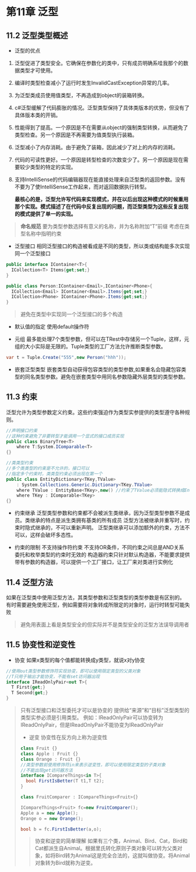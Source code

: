 # 第11章 泛型
## 11.2 泛型类型概述
* 泛型的优点
1. 泛型促进了类型安全。它确保在参数化的类中，只有成员明确系哇我那个的数据类型才可使用。
2. 编译时类型检查减小了运行时发生InvalidCastException异常的几率。
3. 为泛型类成员使用值类型，不再造成到object的装箱转换。
4. c#泛型缓解了代码膨胀的情况。泛型类型保持了具体类版本的优势，但没有了具体版本类的开销。
5. 性能得到了提高。一个原因是不在需要从object的强制类型转换，从而避免了类型检查。另一个原因是不再需要为值类型执行装箱。
6. 泛型减小了内存消耗。由于避免了装箱，因此减少了对上的内存的消耗。
7. 代码的可读性更好。一个原因是转型检查的次数变少了。另一个原因是现在需要较少类型的特定的实现。
8. 支持IntelliSense的代码编辑器现在能直接处理来自泛型类的返回参数。没有不要为了使IntelliSense工作起来，而对返回数据执行转型。

   **最核心的是，泛型允许写代码来实现模式，并在以后出现这种模式的时候重用那个实现。模式描述了在代码中反复出现的问题，而泛型类型为这些反复出现的模式提供了单一的实现。**

> **命名规范**
> 要为类型参数选择有意义的名称，并为名称附加“T”前缀
> 考虑在类型名称中指明约束

* 泛型接口
  相同泛型接口的构造被看成是不同的类型，所以类或结构能多次实现同一个泛型接口
```c#
public interface IContainer<T>{
  ICollection<T> Items{get;set;}
}

public class Person:IContainer<Email>,IContainer<Phone>{
  ICollection<Email> IContainer<Email>.Items{get;set;}
  ICollection<Phone> IContainer<Phone>.Items{get;set;}
}
```
> 避免在类型中实现同一个泛型接口的多个构造

* 默认值的指定
  使用default操作符

* 元组
  最多能处理7个类型参数，但可以在TRest中存储另一个Tuple，这样，元组的大小实际是无限的。Tuple类型的工厂方法允许推断类型参数。
```c#
var t = Tuple.Create("555",new Person("hhh"));
```

* 嵌套泛型类型
  嵌套类型自动获得包容类型的类型参数,如果重名会隐藏包容类型的同名类型参数。避免在嵌套类型中用同名参数隐藏外层类型的类型参数。

## 11.3 约束
泛型允许为类型参数定义约束。这些约束强迫作为类型实参提供的类型遵守各种规则。
```c#
//声明接口约束
//这种约束避免了非要转型才能调用一个显式的接口成员实现
public class BinaryTree<T>
	where T:System.IComparable<T>
{}

//类类型约束
//多个类类型的约束是不允许的，接口可以
//指定多个约束时，类类型约束必须出现在第一个
public class EntityDictionary<TKey,TValue>
	: System.Collections.Generic.Dictionary<TKey.TValue>
	where TValue : EntityBase<TKey>,new() //约束了TValue必须能隐式转换成EntityBase,new为构造器约束
	where TKey : IComparable<TKey> 
{}
```

* 约束继承
  泛型类型参数和约束都不会被派生类继承，因为泛型类型参数不是成员。类继承的特点是派生类拥有基类的所有成员
  泛型方法被继承并重写时，约束时隐式继承的，不可以重新声明。
  泛型类继承可以添加额外的约束，方法不可以，这样会破坏多态性。

* 约束的限制
  不支持操作符约束
  不支持OR条件，不同约束之间总是AND关系
  委托和枚举类型的约束时无效的
  构造器约束只针对默认构造器，不能要求提供带有参数的构造器，可以提供一个工厂接口，让工厂来对类进行实例化

## 11.4 泛型方法
如果在泛型类中使用泛型方法，其类型参数和泛型类型的类型参数是有区别的。
有时需要避免使用泛型，例如需要将对象转成所限定的对象时，运行时转型可能失败
> 避免用表面上看是类型安全的但实际并不是类型安全的泛型方法误导调用者

## 11.5 协变性和逆变性
* 协变
  如果x类型的每个值都能转换成y类型，就说x对y协变
```c#
//使用out类型参数修饰符实现协变，即可以使用限定类型的父类对象
//T只用于输出才能协变，不能有set访问器出现
interface IReadOnlyPair<out T>{
  T First{get;}
  T Second{get;}
}
```

> 只有泛型接口和泛型委托才可以是协变的
> 提供给“来源”和“目标”泛型类型的类型实参必须是引用类型。
> 例如：IReadOnlyPair<string>可以协变转为IReadOnlyPair<object>，但是IReadOnlyPair<int>不能协变为IReadOnlyPair<object>

* 逆变
  协变性在反方向上称为逆变性
```c#
class Fruit {}
class Apple : Fruit {}
class Orange : Fruit {}
//类型参数前使用修饰符in来表示逆变性，即可以使用限定类型的子类对象
//不能出现get访问器方法
interface ICompareThings<in T>{
  bool FirstIsBetter(T t1,T t2);
}

class FruitComparer : ICompareThings<Fruit>{}

ICompareThings<Fruit> fc=new FruitComparer();
Apple a = new Apple();
Orange o = new Orange();

bool b = fc.FirstIsBetter(a,o);
```

> 协变和逆变的简单理解
> 如果有三个类，Animal、Bird、Cat，Bird和Cat都派生自Animal。根据里氏转化原则子类对象可以转为父类对象，如将Bird转为Animal这是完全合法的，这就叫做协变。将Animal对象转为Bird就称为逆变。